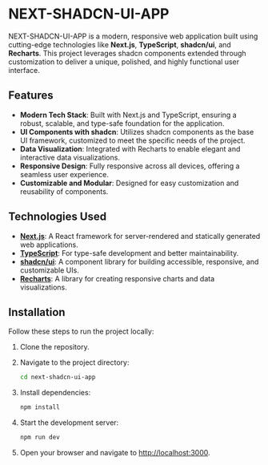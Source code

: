 # NEXT-SHADCN-UI-APP

NEXT-SHADCN-UI-APP is a modern, responsive web application built using cutting-edge technologies like **Next.js**, **TypeScript**, **shadcn/ui**, and **Recharts**. This project leverages shadcn components extended through customization to deliver a unique, polished, and highly functional user interface.

## Features

- **Modern Tech Stack**: Built with Next.js and TypeScript, ensuring a robust, scalable, and type-safe foundation for the application.
- **UI Components with shadcn**: Utilizes shadcn components as the base UI framework, customized to meet the specific needs of the project.
- **Data Visualization**: Integrated with Recharts to enable elegant and interactive data visualizations.
- **Responsive Design**: Fully responsive across all devices, offering a seamless user experience.
- **Customizable and Modular**: Designed for easy customization and reusability of components.

## Technologies Used

- **[Next.js](https://nextjs.org/)**: A React framework for server-rendered and statically generated web applications.
- **[TypeScript](https://www.typescriptlang.org/)**: For type-safe development and better maintainability.
- **[shadcn/ui](https://ui.shadcn.dev/)**: A component library for building accessible, responsive, and customizable UIs.
- **[Recharts](https://recharts.org/)**: A library for creating responsive charts and data visualizations.

## Installation

Follow these steps to run the project locally:

1. Clone the repository.

2. Navigate to the project directory:

   ```bash
   cd next-shadcn-ui-app
   ```

3. Install dependencies:

   ```bash
   npm install

   ```

4. Start the development server:

   ```bash
   npm run dev

   ```

5. Open your browser and navigate to [http://localhost:3000](http://localhost:3000).
